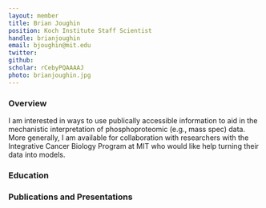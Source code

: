 ```yaml
---
layout: member
title: Brian Joughin
position: Koch Institute Staff Scientist
handle: brianjoughin
email: bjoughin@mit.edu
twitter: 
github: 
scholar: rCebyPQAAAAJ
photo: brianjoughin.jpg 
---
```


### Overview
I am interested in ways to use publically accessible information to aid in the mechanistic interpretation of phosphoproteomic (e.g., mass spec) data. More generally, I am available for collaboration with researchers with the Integrative Cancer Biology Program at MIT who would like help turning their data into models.

### Education

### Publications and Presentations



